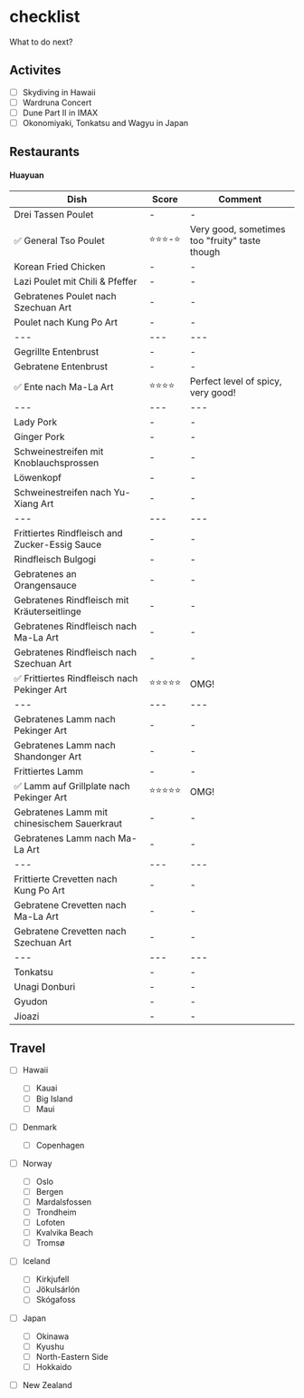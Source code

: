 # checklist
What to do next?

## Activites

- [ ] Skydiving in Hawaii
- [ ] Wardruna Concert
- [ ] Dune Part II in IMAX
- [ ] Okonomiyaki, Tonkatsu and Wagyu in Japan

## Restaurants

#### Huayuan
| Dish | Score | Comment |
| --- | --- | --- |
| Drei Tassen Poulet| - | - |
| ✅ General Tso Poulet | ⭐⭐⭐-⭐ | Very good, sometimes too "fruity" taste though |
| Korean Fried Chicken | - | - |
| Lazi Poulet mit Chili & Pfeffer | - | - |
| Gebratenes Poulet nach Szechuan Art | - | - |
| Poulet nach Kung Po Art | - | - |
| --- | --- | --- |
| Gegrillte Entenbrust | - | - |
| Gebratene Entenbrust | - | - |
| ✅ Ente nach Ma-La Art | ⭐⭐⭐⭐ | Perfect level of spicy, very good! |
| --- | --- | --- |
| Lady Pork | - | - |
| Ginger Pork | - | - |
| Schweinestreifen mit Knoblauchsprossen | - | - |
| Löwenkopf | - | - |
| Schweinestreifen nach Yu-Xiang Art | - | - |
| --- | --- | --- |
| Frittiertes Rindfleisch and Zucker-Essig Sauce | - | - |
| Rindfleisch Bulgogi | - | - |
| Gebratenes an Orangensauce | - | - |
| Gebratenes Rindfleisch mit Kräuterseitlinge | - | - |
| Gebratenes Rindfleisch nach Ma-La Art | - | - |
| Gebratenes Rindfleisch nach Szechuan Art  | - | - |
| ✅ Frittiertes Rindfleisch nach Pekinger Art | ⭐⭐⭐⭐⭐ | OMG! |
| --- | --- | --- |
| Gebratenes Lamm nach Pekinger Art | - | - |
| Gebratenes Lamm nach Shandonger Art | - | - |
| Frittiertes Lamm | - | - |
| ✅ Lamm auf Grillplate nach Pekinger Art | ⭐⭐⭐⭐⭐ | OMG! |
| Gebratenes Lamm mit chinesischem Sauerkraut | - | - |
| Gebratenes Lamm nach Ma-La Art | - | - |
| --- | --- | --- |
| Frittierte Crevetten nach Kung Po Art | - | - |
| Gebratene Crevetten nach Ma-La Art | - | - |
| Gebratene Crevetten nach Szechuan Art | - | - |
| --- | --- | --- |
| Tonkatsu | - | - |
| Unagi Donburi | - | - |
| Gyudon | - | - |
| Jioazi | - | - |

## Travel

- [ ] Hawaii
  - [ ] Kauai
  - [ ] Big Island
  - [ ] Maui

- [ ] Denmark
  - [ ] Copenhagen

- [ ] Norway
  - [ ] Oslo
  - [ ] Bergen
  - [ ] Mardalsfossen
  - [ ] Trondheim
  - [ ] Lofoten
  - [ ] Kvalvika Beach
  - [ ] Tromsø

- [ ] Iceland
  - [ ] Kirkjufell
  - [ ] Jökulsárlón
  - [ ] Skógafoss

- [ ] Japan
  - [ ] Okinawa
  - [ ] Kyushu
  - [ ] North-Eastern Side
  - [ ] Hokkaido

- [ ] New Zealand

